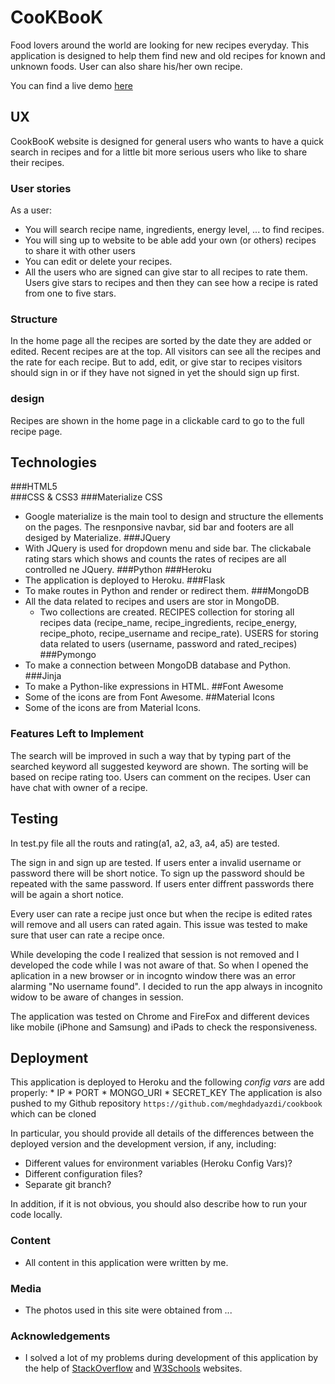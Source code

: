 # CooKBooK

Food lovers around the world are looking for new recipes everyday. This application is designed to help them find new and old recipes for known and unknown 
foods. User can also share his/her own recipe. 

You can find a live demo [here](https://cookbook-meghdad.herokuapp.com/)
 
## UX
CookBooK website is designed for general users who wants to have a quick search in recipes and for a little bit more serious users who like to share their recipes.
 
### User stories
As a user:
- You will search recipe name, ingredients, energy level, ... to find recipes.
- You will sing up to website to be able add your own (or others) recipes to share it with other users
- You can edit or delete your recipes.
- All the users who are signed can give star to all recipes to rate them. Users give stars to recipes and then they can see how a recipe is rated from one to five stars.

### Structure
In the home page all the recipes are sorted by the date they are added or edited. Recent recipes are at the top. All visitors can see all the recipes and the rate for each recipe.
But to add, edit, or give star to recipes visitors should sign in or if they have not signed in yet the should sign up first.

### design
Recipes are shown in the home page in a clickable card to go to the full recipe page.



## Technologies
###HTML5  
###CSS & CSS3
###Materialize CSS
 - Google materialize is the main tool to design and structure the ellements on the pages. The resnponsive navbar, sid bar and footers are all desiged by Materialize. 
###JQuery
 - With JQuery is used for dropdown menu and side bar. The clickabale rating stars which shows and counts the rates of recipes are all controlled ne JQuery.
###Python
###Heroku
- The application is deployed to Heroku.
###Flask
- To make routes in Python and render or redirect them.
###MongoDB
- All the data related to recipes and users are stor in MongoDB.
  * Two collections are created. RECIPES collection for storing all recipes data (recipe_name, recipe_ingredients, recipe_energy, recipe_photo, recipe_username and recipe_rate). USERS for storing data related to
    users (username, password and rated_recipes)
###Pymongo
- To make a connection between MongoDB database and Python.
###Jinja
- To make a Python-like expressions in HTML. 
##Font Awesome
- Some of the icons are from Font Awesome.
##Material Icons
- Some of the icons are from Material Icons.

### Features Left to Implement
The search will be improved in such a way that by typing part of the searched keyword all suggested keyword are shown.
The sorting will be based on recipe rating too.
Users can comment on the recipes.
User can have chat with owner of a recipe.

## Testing
In test.py file all the routs and rating(a1, a2, a3, a4, a5) are tested. 

The sign in and sign up are tested. If users enter a invalid username or password there will be short notice.
To sign up the password should be repeated with the same password. If users enter diffrent passwords there will be again a short notice.

Every user can rate a recipe just once but when the recipe is edited rates will remove and all users can rated again. This issue was tested to make sure that user 
can rate a recipe once.

While developing the code I realized that session is not removed and I developed the code while I was not aware of that. So when I opened the aplication in a new browser or in incognto window
there was an error alarming "No username found". I decided to run the app always in incognito widow to be aware of changes in session.


The application was tested on Chrome and FireFox and different devices like mobile (iPhone and Samsung) and iPads to check the responsiveness.

## Deployment

This application is deployed to Heroku and the following *config vars* are add properly:
    *   IP 
    *   PORT
    *   MONGO_URI
    *   SECRET_KEY
The application is also pushed to my Github repository `https://github.com/meghdadyazdi/cookbook` which can be cloned



In particular, you should provide all details of the differences between the deployed version and the development version, if any, including:
- Different values for environment variables (Heroku Config Vars)?
- Different configuration files?
- Separate git branch?

In addition, if it is not obvious, you should also describe how to run your code locally.

### Content
- All content in this application were written by me.

### Media
- The photos used in this site were obtained from ...

### Acknowledgements
- I solved a lot of my problems during development of this application by the help of [StackOverflow](https://stackoverflow.com/) and [W3Schools](https://www.w3schools.com/) websites.
